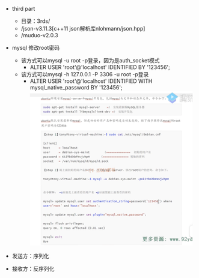 <!--
 * @Author: OCEAN.GZY
 * @Date: 2023-12-10 13:19:02
 * @LastEditors: OCEAN.GZY
 * @LastEditTime: 2023-12-18 03:37:04
 * @FilePath: /c++/oceanim/v0.2/readme.md
 * @Description: 注释信息
-->
- third part
  - 目录：3rds/
  - /json-v3.11.3[c++11 json解析库nlohmann/json.hpp]
  - /muduo-v2.0.3
- mysql 修改root密码
  - 该方式可以mysql -u root -p登录，因为是auth_socket模式
    - ALTER USER 'root'@'localhost' IDENTIFIED BY '123456'; 
  - 该方式可以mysql -h 127.0.0.1 -P 3306 -u root -p登录
    - ALTER USER 'root'@'localhost' IDENTIFIED WITH mysql_native_password BY '123456';
![Alt text](static/mysql安装配置.png)

- 发送方：序列化
- 接收方：反序列化